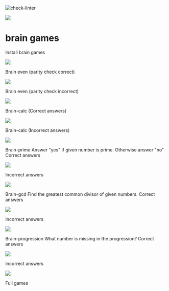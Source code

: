 ![check-linter](https://github.com/k3kan/php-project-lvl1/workflows/check-linter/badge.svg)

<a href="https://codeclimate.com/github/k3kan/php-project-lvl1/maintainability"><img src="https://api.codeclimate.com/v1/badges/5b0c2148ed530abb9d2f/maintainability" /></a>

# brain games


Install brain games


<a href="https://asciinema.org/a/qZIU0DKaMYDGoIhdLL4l1T8if" target="_blank"><img src="https://asciinema.org/a/qZIU0DKaMYDGoIhdLL4l1T8if.svg" /></a>


Brain even (parity check correct) 

<a href="https://asciinema.org/a/ebrEuLQ04RXMQyR7NlW4vqEQ3" target="_blank"><img src="https://asciinema.org/a/ebrEuLQ04RXMQyR7NlW4vqEQ3.svg" /></a>

Brain even (parity check incorrect)

<a href="https://asciinema.org/a/3kQciJXDh2REkTtWdRzbWwE1C" target="_blank"><img src="https://asciinema.org/a/3kQciJXDh2REkTtWdRzbWwE1C.svg" /></a>

Brain-calc (Correct answers)

<a href="https://asciinema.org/a/TpvNKLbckOdpuWL11Hx48HOE7" target="_blank"><img src="https://asciinema.org/a/TpvNKLbckOdpuWL11Hx48HOE7.svg" /></a>

Brain-calc (Incorrect answers)

<a href="https://asciinema.org/a/ENuinE2IxObJGTBUZcpaGzoU3" target="_blank"><img src="https://asciinema.org/a/ENuinE2IxObJGTBUZcpaGzoU3.svg" /></a>


Brain-prime
Answer "yes" if given number is prime. Otherwise answer "no"
Correct answers

<a href="https://asciinema.org/a/I3lQomPvcbiB8pGjbH6vimR2k" target="_blank"><img src="https://asciinema.org/a/I3lQomPvcbiB8pGjbH6vimR2k.svg" /></a>

Incorrect answers


<a href="https://asciinema.org/a/irJIF6Jc0dOweZi3GxC7LQgcz" target="_blank"><img src="https://asciinema.org/a/irJIF6Jc0dOweZi3GxC7LQgcz.svg" /></a>


Brain-gcd
Find the greatest common divisor of given numbers.
Correct answers

<a href="https://asciinema.org/a/vxiT9Qsy7OoiRl0pdlUgdeyDr" target="_blank"><img src="https://asciinema.org/a/vxiT9Qsy7OoiRl0pdlUgdeyDr.svg" /></a>

Incorrect answers


<a href="https://asciinema.org/a/ucwCNsApn60ZL40of7XME90CR" target="_blank"><img src="https://asciinema.org/a/ucwCNsApn60ZL40of7XME90CR.svg" /></a>



Brain-progression
What number is missing in the progression?
Correct answers

<a href="https://asciinema.org/a/vPcA9P0LYcbdjEp5NNxa8eMk5" target="_blank"><img src="https://asciinema.org/a/vPcA9P0LYcbdjEp5NNxa8eMk5.svg" /></a>


Incorrect answers

<a href="https://asciinema.org/a/2VtWDxm63L4I0ttoVgD0UD9ln" target="_blank"><img src="https://asciinema.org/a/2VtWDxm63L4I0ttoVgD0UD9ln.svg" /></a>


Full games



